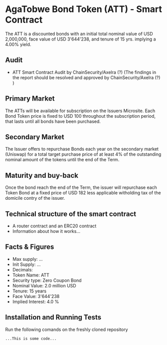 # AgaTobwe Bond Token (ATT) - Smart Contract
The ATT is a discounted bonds with an initial total nominal value of USD 2,000,000, face value of USD 3'644'238, and tenure of 15 yrs. implying a 4.00% yield. 

## Audit
* ATT Smart Contract Audit by ChainSecurity/Axelra (?) (The findings in the report should be resolved and approved by ChainSecurity/Axelra (?) )

## Primary Market
The ATTs will be available for subscription on the Issuers Microsite. Each Bond Token price is fixed to USD 100 throughout the subscription period, that lasts until all bonds have been purchased. 

## Secondary Market
The Issuer offers to repurchase Bonds each year on the secondary market (Uniswap) for a total target purchase price of at least 4% of the outstanding nominal amount of the tokens until the end of the Term.

## Maturity and buy-back
Once the bond reach the end of the Term, the issuer will repurchase each Token Bond at a fixed price of USD 182 less applicable witholding tax of the domicile contry of the issuer. 

## Technical structure of the smart contract

* A router contract and an ERC20 contract 
* Information about how it works...

## Facts & Figures

* Max supply: ... 
* Init Supply: ...
* Decimals: 
* Token Name: ATT
* Security type: Zero Coupon Bond
* Nominal Value: 2.0 million USD
* Tenure: 15 years
* Face Value: 3'644'238
* Implied Interest: 4.0 %

## Installation and Running Tests

Run the following comands on the freshly cloned repository
```
...This is some code...
```